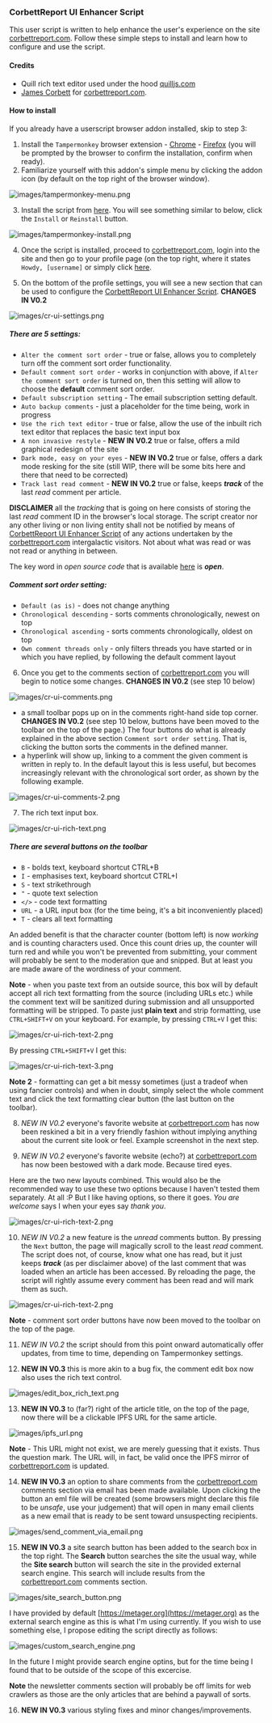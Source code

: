 ### CorbettReport UI Enhancer Script

This user script is written to help enhance the user's experience on the site [corbettreport.com](https://www.corbettreport.com/). Follow these simple steps to install and learn how to configure and use the script.

#### Credits

- Quill rich text editor used under the hood [quilljs.com](https://quilljs.com/)
- [James Corbett](https://infogalactic.com/info/James_Corbett_(journalist)) for [corbettreport.com](https://www.corbettreport.com/).

#### How to install

If you already have a userscript browser addon installed, skip to step 3:

1. Install the `Tampermonkey` browser extension  - [Chrome](https://chrome.google.com/webstore/detail/tampermonkey/dhdgffkkebhmkfjojejmpbldmpobfkfo?hl=en) - [Firefox](https://addons.mozilla.org/en-US/firefox/addon/tampermonkey/) (you will be prompted by the browser to confirm the installation, confirm when ready).
2. Familiarize yourself with this addon's simple menu by clicking the addon icon (by default on the top right of the browser window).

![images/tampermonkey-menu.png](images/tampermonkey-menu.png)

3. Install the script from [here](https://github.com/mkey/CorbettReportUIEnhancer/raw/main/script/CR-UI-Enhancer.user.js). You will see something similar to below, click the `Install` or `Reinstall` button.

![images/tampermonkey-install.png](images/tampermonkey-install.png)

4. Once the script is installed, proceed to [corbettreport.com](https://www.corbettreport.com/), login into the site and then go to your profile page (on the top right, where it states `Howdy, [username]` or simply click [here](https://www.corbettreport.com/wp-admin/profile.php).

5. On the bottom of the profile settings, you will see a new section that can be used to configure the [CorbettReport UI Enhancer Script](). **CHANGES IN V0.2**

![images/cr-ui-settings.png](images/cr-ui-settings-v0.2.png)

##### There are 5 settings:
- `Alter the comment sort order` - true or false, allows you to completely turn off the comment sort order functionality.
- `Default comment sort order` - works in conjunction with above, if `Alter the comment sort order` is turned on, then this setting will allow to choose the **default** comment sort order.
- `Default subscription setting` - The email subscription setting default.
- `Auto backup comments` - just a placeholder for the time being, work in progress
- `Use the rich text editor` - true or false, allow the use of the inbuilt rich text editor that replaces the basic text input box
- `A non invasive restyle` - **NEW IN V0.2** true or false, offers a mild graphical redesign of the site
- `Dark mode, easy on your eyes` - **NEW IN V0.2** true or false, offers a dark mode resking for the site (still WIP, there will be some bits here and there that need to be corrected)
- `Track last read comment` - **NEW IN V0.2** true or false, keeps ***track*** of the last *read* comment per article.

**DISCLAIMER** all the *tracking* that is going on here consists of storing the last *read* comment ID in the browser's local storage. The script creator nor any other living or non living entity shall not be notified by means of [CorbettReport UI Enhancer Script]() of any actions undertaken by the [corbettreport.com](https://www.corbettreport.com/) intergalactic visitors. Not about what was read or was not read or anything in between.

The key word in *open source code* that is available [here](https://github.com/mkey/CorbettReportUIEnhancer/raw/main/script/CR-UI-Enhancer.user.js) is ***open***.

##### Comment sort order setting:
- `Default (as is)` - does not change anything
- `Chronological descending` - sorts comments chronologically, newest on top
- `Chronological ascending` - sorts comments chronologically, oldest on top
- `Own comment threads only` - only filters threads you have started or in which you have replied, by following the default comment layout

6. Once you get to the comments section of [corbettreport.com](https://www.corbettreport.com/) you will begin to notice some changes. **CHANGES IN V0.2** (see step 10 below)

![images/cr-ui-comments.png](images/cr-ui-comments.png)

- a small toolbar pops up on in the comments right-hand side top corner. **CHANGES IN V0.2** (see step 10 below, buttons have been moved to the toolbar on the top of the page.) The four buttons do what is already explained in the above section `Comment sort order setting`. That is, clicking the button sorts the comments in the defined manner.
- a hyperlink will show up, linking to a comment the given comment is written in reply to. In the default layout this is less useful, but becomes increasingly relevant with the chronological sort order, as shown by the following example.

![images/cr-ui-comments-2.png](images/cr-ui-comments-2.png)

7. The rich text input box.

![images/cr-ui-rich-text.png](images/cr-ui-rich-text.png)

##### There are several buttons on the toolbar

- `B` - bolds text, keyboard shortcut CTRL+B
- `I` - emphasises text, keyboard shortcut CTRL+I
- `S` - text strikethrough
- `"` - quote text selection
- `</>` - code text formatting
- `URL` - a URL input box (for the time being, it's a bit inconveniently placed)
- `T` - clears all text formatting

An added benefit is that the character counter (bottom left) is now *working* and is counting characters used. Once this count dries up, the counter will turn red and while you won't be prevented from submitting, your comment will probably be sent to the moderation que and snipped. But at least you are made aware of the wordiness of your comment.

**Note** - when you paste text from an outside source, this box will by default accept all rich text formatting from the source (including URLs etc.) while the comment text will be sanitized during submission and all unsupported formatting will be stripped. To paste just **plain text** and strip formatting, use `CTRL+SHIFT+V` on your keyboard. For example, by pressing `CTRL+V` I get this:

![images/cr-ui-rich-text-2.png](images/cr-ui-rich-text-2.png)

By pressing `CTRL+SHIFT+V` I get this:

![images/cr-ui-rich-text-3.png](images/cr-ui-rich-text-3.png)

**Note 2** - formatting can get a bit messy sometimes (just a tradeof when using fancier controls) and when in doubt, simply select the whole comment text and click the text formatting clear button (the last button on the toolbar).

8. *NEW IN V0.2* everyone's favorite website at [corbettreport.com](https://www.corbettreport.com/) has now been reskined a bit in a very friendly fashion without implying anything about the current site look or feel. Example screenshot in the next step.

9. *NEW IN V0.2* everyone's favorite website (echo?) at [corbettreport.com](https://www.corbettreport.com/) has now been bestowed with a dark mode. Because tired eyes.

Here are the two new layouts combined. This would also be the recommended way to use these two options because I haven't tested them separately. At all :P But I like having options, so there it goes. *You are welcome* says I when your eyes say *thank you*.

![images/cr-ui-rich-text-2.png](images/cr-ui-redesign-dark-mode-v0.2.png)

10. *NEW IN V0.2* a new feature is the *unread* comments button. By pressing the `Next` button, the page will magically scroll to the least *read* comment. The script does not, of course, know what one has read, but it just keeps ***track*** (as per disclaimer above) of the last comment that was loaded when an article has been accessed. By reloading the page, the script will rightly assume every comment has been read and will mark them as such.

![images/cr-ui-rich-text-2.png](images/cr-ui-toolbar-v0.2.png)

**Note** - comment sort order buttons have now been moved to the toolbar on the top of the page.

11. *NEW IN V0.2* the script should from this point onward automatically offer updates, from time to time, depending on Tampermonkey settings.

12. **NEW IN V0.3** this is more akin to a bug fix, the comment edit box now also uses the rich text control.

![images/edit_box_rich_text.png](images/edit_box_rich_text.png)

13. **NEW IN V0.3** to (far?) right of the article title, on the top of the page, now there will be a clickable IPFS URL for the same article.

![images/ipfs_url.png](images/ipfs_url.png)

**Note** - This URL might not exist, we are merely guessing that it exists. Thus the question mark. The URL will, in fact, be valid once the IPFS mirror of [corbettreport.com](https://www.corbettreport.com/) is updated.

14. **NEW IN V0.3** an option to share comments from the [corbettreport.com](https://www.corbettreport.com/) comments section via email has been made available. Upon clicking the button an eml file will be created (some browsers might declare this file to be *unsafe*, use your judgement) that will open in many email clients as a new email that is ready to be sent toward unsuspecting recipients.

![images/send_comment_via_email.png](images/send_comment_via_email.png)

15. **NEW IN V0.3** a site search button has been added to the search box in the top right. The **Search** button searches the site the usual way, while the **Site search** button will search the site in the provided external search engine. This search will include results from the [corbettreport.com](https://www.corbettreport.com/) comments section.

![images/site_search_button.png](images/site_search_button.png)

I have provided by default [https://metager.org](https://metager.org) as the external search engine as this is what I'm using currently. If you wish to use something else, I propose editing the script directly as follows:

![images/custom_search_engine.png](images/custom_search_engine.png)

In the future I might provide search engine optins, but for the time being I found that to be outside of the scope of this excercise.

**Note** the newsletter comments section will probably be off limits for web crawlers as those are the only articles that are behind a paywall of sorts.

16. **NEW IN V0.3** various styling fixes and minor changes/improvements.
